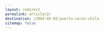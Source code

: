 ```yaml
---
layout: redirect
permalink: article/2/
destination: /2004-05-03-puerto-varas-chile
sitemap: false
---
```

